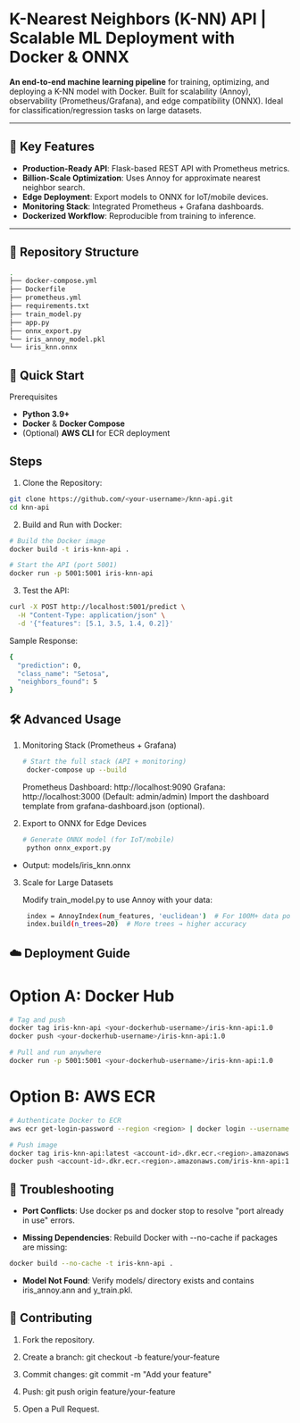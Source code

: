 # K-Nearest Neighbors (K-NN) API | Scalable ML Deployment with Docker & ONNX

**An end-to-end machine learning pipeline** for training, optimizing, and deploying a K-NN model with Docker. Built for scalability (Annoy), observability (Prometheus/Grafana), and edge compatibility (ONNX). Ideal for classification/regression tasks on large datasets.

---

## 🌟 Key Features
- **Production-Ready API**: Flask-based REST API with Prometheus metrics.
- **Billion-Scale Optimization**: Uses Annoy for approximate nearest neighbor search.
- **Edge Deployment**: Export models to ONNX for IoT/mobile devices.
- **Monitoring Stack**: Integrated Prometheus + Grafana dashboards.
- **Dockerized Workflow**: Reproducible from training to inference.

---

## 📂 Repository Structure
```bash
.
├── docker-compose.yml
├── Dockerfile
├── prometheus.yml
├── requirements.txt
├── train_model.py
├── app.py
├── onnx_export.py
└── iris_annoy_model.pkl
└── iris_knn.onnx

```
## 🚀 Quick Start

Prerequisites
- **Python 3.9+**
- **Docker** & **Docker Compose**
- (Optional) **AWS CLI** for ECR deployment

## Steps

1. Clone the Repository:

```bash
git clone https://github.com/<your-username>/knn-api.git
cd knn-api
```

2. Build and Run with Docker:

```bash
# Build the Docker image
docker build -t iris-knn-api .

# Start the API (port 5001)
docker run -p 5001:5001 iris-knn-api
```

3. Test the API:

```bash
curl -X POST http://localhost:5001/predict \
  -H "Content-Type: application/json" \
  -d '{"features": [5.1, 3.5, 1.4, 0.2]}'
```
Sample Response:

```bash
{
  "prediction": 0,
  "class_name": "Setosa",
  "neighbors_found": 5
}
```
## 🛠️ Advanced Usage

1. Monitoring Stack (Prometheus + Grafana)

   ```bash
   # Start the full stack (API + monitoring)
    docker-compose up --build
    ```
    Prometheus Dashboard: http://localhost:9090
    Grafana: http://localhost:3000 (Default: admin/admin)
    Import the dashboard template from grafana-dashboard.json (optional).

2. Export to ONNX for Edge Devices

   ```bash
   # Generate ONNX model (for IoT/mobile)
    python onnx_export.py
   ```
 - Output: models/iris_knn.onnx

3. Scale for Large Datasets

   Modify train_model.py to use Annoy with your data:
   ```bash
    index = AnnoyIndex(num_features, 'euclidean')  # For 100M+ data points
    index.build(n_trees=20)  # More trees → higher accuracy
   ```

## ☁️ Deployment Guide

# Option A: Docker Hub

```bash
# Tag and push
docker tag iris-knn-api <your-dockerhub-username>/iris-knn-api:1.0
docker push <your-dockerhub-username>/iris-knn-api:1.0

# Pull and run anywhere
docker run -p 5001:5001 <your-dockerhub-username>/iris-knn-api:1.0
```

# Option B: AWS ECR
```bash
# Authenticate Docker to ECR
aws ecr get-login-password --region <region> | docker login --username AWS --password-stdin <account-id>.dkr.ecr.<region>.amazonaws.com

# Push image
docker tag iris-knn-api:latest <account-id>.dkr.ecr.<region>.amazonaws.com/iris-knn-api:1.0
docker push <account-id>.dkr.ecr.<region>.amazonaws.com/iris-knn-api:1.0
```
## 🐛 Troubleshooting

- **Port Conflicts**: Use docker ps and docker stop <container-id> to resolve "port already in use" errors.

- **Missing Dependencies**: Rebuild Docker with --no-cache if packages are missing:

```bash
docker build --no-cache -t iris-knn-api .
```
- **Model Not Found**: Verify models/ directory exists and contains iris_annoy.ann and y_train.pkl.

## 🤝 Contributing
1. Fork the repository.

2. Create a branch: git checkout -b feature/your-feature

3. Commit changes: git commit -m "Add your feature"

4. Push: git push origin feature/your-feature

5. Open a Pull Request.

